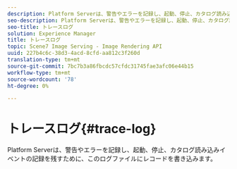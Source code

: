 ```yaml
---
description: Platform Serverは、警告やエラーを記録し、起動、停止、カタログ読み込みイベントの記録を残すために、このログファイルにレコードを書き込みます。
seo-description: Platform Serverは、警告やエラーを記録し、起動、停止、カタログ読み込みイベントの記録を残すために、このログファイルにレコードを書き込みます。
seo-title: トレースログ
solution: Experience Manager
title: トレースログ
topic: Scene7 Image Serving - Image Rendering API
uuid: 227b4c6c-38d3-4acd-8cfd-aa812c3f260d
translation-type: tm+mt
source-git-commit: 7bc7b3a86fbcdc57cfdc31745fae3afc06e44b15
workflow-type: tm+mt
source-wordcount: '78'
ht-degree: 0%

---
```



# トレースログ{#trace-log}

Platform Serverは、警告やエラーを記録し、起動、停止、カタログ読み込みイベントの記録を残すために、このログファイルにレコードを書き込みます。

